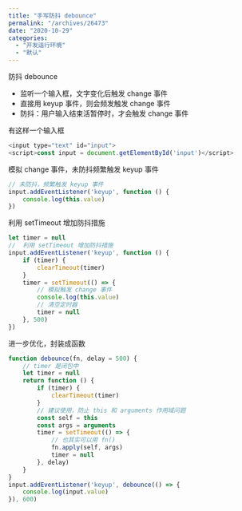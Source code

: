 ```yaml
---
title: "手写防抖 debounce"
permalink: "/archives/26473"
date: "2020-10-29"
categories: 
  - "开发运行环境"
  - "默认"
---
```


防抖 debounce

- 监听一个输入框，文字变化后触发 change 事件
- 直接用 keyup 事件，则会频发触发 change 事件
- 防抖：用户输入结束活暂停时，才会触发 change 事件

有这样一个输入框

``` js
<input type="text" id="input">
<script>const input = document.getElementById('input')</script>
```

模拟 change 事件，未防抖频繁触发 keyup 事件

``` js
// 未防抖，频繁触发 keyup 事件
input.addEventListener('keyup', function () {
    console.log(this.value)
})
```

利用 setTimeout 增加防抖措施

``` js
let timer = null
//  利用 setTimeout 增加防抖措施
input.addEventListener('keyup', function () {
    if (timer) {
        clearTimeout(timer)
    }
    timer = setTimeout(() => {
        // 模拟触发 change 事件
        console.log(this.value)
        // 清空定时器
        timer = null
    }, 500)
})
```

进一步优化，封装成函数

``` js
function debounce(fn, delay = 500) {
    // timer 是闭包中
    let timer = null
    return function () {
        if (timer) {
            clearTimeout(timer)
        }
        // 建议使用，防止 this 和 arguments 作用域问题
        const self = this
        const args = arguments
        timer = setTimeout(() => {
            // 也其实可以用 fn()
            fn.apply(self, args)
            timer = null
        }, delay)
    }
}
input.addEventListener('keyup', debounce(() => {
    console.log(input.value)
}), 600)
```
